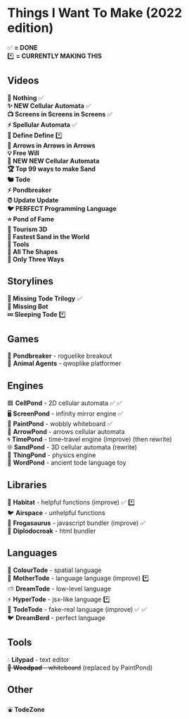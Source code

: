 # Things I Want To Make (2022 edition)

✅ **= DONE**<br>
*️⃣ **= CURRENTLY MAKING THIS**

## Videos
**🤖 Nothing** ✅<br>
**✨ NEW Cellular Automata** ✅<br>
**📺 Screens in Screens in Screens** ✅<br>
**⚡ Spellular Automata** ✅<br>
**📕 Define Define** *️⃣<br>
**🎵 Arrows in Arrows in Arrows**<br>
**💡 Free Will**<br>
**🌈 NEW NEW Cellular Automata**<br>
**🏆 Top 99 ways to make Sand**<br>
**🐿️ Tode**<br>
**⚡ Pondbreaker**<br>
**⏰ Update Update**<br>
**🐦 PERFECT Programming Language**<br>
**⭐ Pond of Fame**<br>
**🚀 Tourism 3D**<br>
**🐌 Fastest Sand in the World**<br>
**🔨 Tools**<br>
**🔵 All The Shapes**<br>
**🐢 Only Three Ways**<br>

## Storylines
**🐸 Missing Tode Trilogy** ✅<br>
**🤖 Missing Bot**<br>
**💤 Sleeping Tode** *️⃣<br>

## Games
🤖 **Pondbreaker** - roguelike breakout<br>
🚨 **Animal Agents** - qwoplike platformer<br>

## Engines
🟦 **CellPond** - 2D cellular automata ✅ ✅<br>
🖥️ **ScreenPond** - infinity mirror engine ✅<br>
🎨 **PaintPond** - wobbly whiteboard ✅<br>
🔄 **ArrowPond** - arrows cellular automata<br>
🌀 **TimePond** - time-travel engine (improve) (then rewrite)<br>
🌐 **SandPond** - 3D cellular automata (rewrite)<br>
💨 **ThingPond** - physics engine<br>
💬 **WordPond** - ancient tode language toy<br>

## Libraries
🌱 **Habitat** - helpful functions (improve) ✅ *️⃣<br>
🐦 **Airspace** - unhelpful functions<br>
🦖 **Frogasaurus** - javascript bundler (improve) ✅<br>
🦕 **Diplodocroak** - html bundler<br>

## Languages
🌈 **ColourTode** - spatial language <br>
👑 **MotherTode** - language language (improve) *️⃣<br>
⛅ **DreamTode** - low-level language<br>
⚡ **HyperTode** - jsx-like language *️⃣<br>
🐸 **TodeTode** - fake-real language (improve) ✅ ✅<br>
🐦 **DreamBerd** - perfect language<br>

## Tools
💧 **Lilypad** - text editor<br>
~~🌳 **Woodpad** - whiteboard~~ (replaced by PaintPond)<br>

## Other
⛲ **TodeZone**<br>
